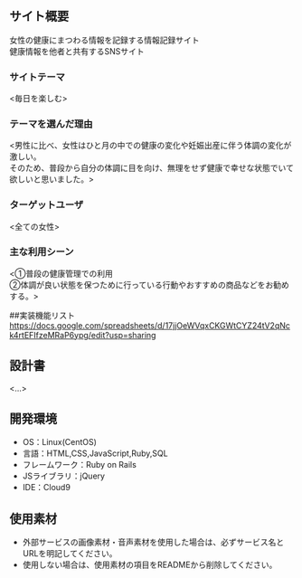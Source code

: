 # <WellbeWomen>

## サイト概要
女性の健康にまつわる情報を記録する情報記録サイト<br>健康情報を他者と共有するSNSサイト

### サイトテーマ
<毎日を楽しむ>

### テーマを選んだ理由
<男性に比べ、女性はひと月の中での健康の変化や妊娠出産に伴う体調の変化が激しい。<br>
そのため、普段から自分の体調に目を向け、無理をせず健康で幸せな状態でいて欲しいと思いました。>

### ターゲットユーザ
<全ての女性>

### 主な利用シーン
<①普段の健康管理での利用<br>
 ②体調が良い状態を保つために行っている行動やおすすめの商品などをお勧めする。>
 
##実装機能リスト
https://docs.google.com/spreadsheets/d/17jjOeWVqxCKGWtCYZ24tV2qNck4rtEFIfzeMRaP6ypg/edit?usp=sharing

## 設計書
<...>

## 開発環境
- OS：Linux(CentOS)
- 言語：HTML,CSS,JavaScript,Ruby,SQL
- フレームワーク：Ruby on Rails
- JSライブラリ：jQuery
- IDE：Cloud9

## 使用素材
- 外部サービスの画像素材・音声素材を使用した場合は、必ずサービス名とURLを明記してください。
- 使用しない場合は、使用素材の項目をREADMEから削除してください。